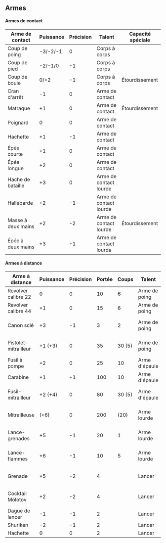 ## Armes

#### Armes de contact

| Arme de contact    | Puissance | Précision | Talent                 | Capacité spéciale |
| ------------------ | --------- | --------- | ---------------------- | ----------------- |
| Coup de poing      | -3/-2/-1  | 0         | Corps à corps          |                   |
| Coup de pied       | -2/-1/0   | -1        | Corps à corps          |                   |
| Coup de boule      | 0/+2      | -1        | Corps à corps          | Étourdissement    |
| Cran d'arrêt       | -1        | 0         | Arme de contact        |                   |
| Matraque           | +1        | 0         | Arme de contact        | Étourdissement    |
| Poignard           | 0         | 0         | Arme de contact        |                   |
| Hachette           | +1        | -1        | Arme de contact        |                   |
| Épée courte        | +1        | 0         | Arme de contact        |                   |
| Épée longue        | +2        | 0         | Arme de contact        |                   |
| Hache de bataille  | +3        | 0         | Arme de contact lourde |                   |
| Hallebarde         | +2        | -1        | Arme de contact lourde |                   |
| Masse à deux mains | +2        | -2        | Arme de contact lourde | Étourdissement    |
| Épée à deux mains  | +3        | -1        | Arme de contact lourde |                   |

#### Armes à distance

| Arme à distance      | Puissance | Précision | Portée | Coups  | Talent        | Capacité spéciale      |
| -------------------- | --------- | --------- | ------ | ------ | ------------- | ---------------------- |
| Revolver calibre 22  | 0         | 0         | 10     | 6      | Arme de poing |                        |
| Revolver calibre 44  | +1        | 0         | 15     | 6      | Arme de poing |                        |
| Canon scié           | +3        | -1        | 3      | 2      | Arme de poing | Attaque groupée (3/+1) |
| Pistolet-mitrailleur | +1 (+3)   | 0         | 35     | 30 (5) | Arme de poing | Attaque groupée (5/+1) |
| Fusil à pompe        | +2        | 0         | 25     | 10     | Arme d'épaule |                        |
| Carabine             | +1        | +1        | 100    | 10     | Arme d'épaule |                        |
| Fusil-mitrailleur    | +2 (+4)   | 0         | 80     | 30 (5) | Arme d'épaule | Attaque groupée (5/+2) |
| Mitrailleuse         | (+6)      | 0         | 200    | (20)   | Arme lourde   | Attaque groupée (5/+3) |
| Lance-grenades       | +5        | -1        | 20     | 1      | Arme lourde   | Aire d'effet (5/+5)    |
| Lance-flammes        | +6        | -1        | 10     | 5      | Arme lourde   | Attaque groupée (5/+4) |
| Grenade              | +5        | -2        | 4      |        | Lancer        | Aire d'effet (5/+5)    |
| Cocktail Molotov     | +2        | -2        | 4      |        | Lancer        | Aire d'effet (1/+2)    |
| Dague de lancer      | -1        | -1        | 2      |        | Lancer        |                        |
| Shuriken             | -2        | -1        | 2      |        | Lancer        |                        |
| Hachette             | 0         | 0         | 2      |        | Lancer        |                        |
